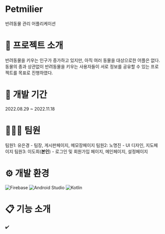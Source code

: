 # Petmilier
반려동물 관리 어플리케이션

# 🐾 프로젝트 소개
반려동물을 키우는 인구가 증가하고 있지만, 아직 여러 동물을 대상으로한 어플은 없다.
동물의 종과 상관없이 반려동물을 키우는 사용자들이 서로 정보를 공유할 수 있는 프로젝트를 목표로 진행하였다.

# 📅 개발 기간
2022.08.29 ~ 2022.11.18

# 🧑‍🤝‍🧑 팀원
팀원1: 유은경 - 팀장, 게시판페이지, 메모장페이지
팀원2: 노명진 - UI 디자인, 지도페이지
팀원3: 이도희(<b>본인</b>) - 로그인 및 회원가입 페이지, 메인페이지, 설정페이지

# ⚙️ 개발 환경
![Firebase](https://img.shields.io/badge/Firebase-039BE5?style=for-the-badge&logo=Firebase&logoColor=white) ![Android Studio](https://img.shields.io/badge/Android%20Studio-3DDC84.svg?style=for-the-badge&logo=android-studio&logoColor=white) ![Kotlin](https://img.shields.io/badge/kotlin-%237F52FF.svg?style=for-the-badge&logo=kotlin&logoColor=white)

# 📋 기능 소개
✔️ 

